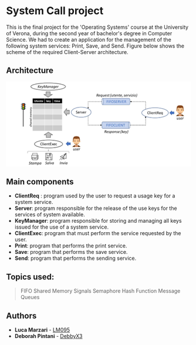 # System Call project
This is the final project for the 'Operating Systems' course at the University of Verona, during the second year of bachelor's degree in Computer Science.
We had to create an application for the management of the following system services: Print, Save, and Send. Figure below shows the scheme of the required Client-Server architecture.

## Architecture
<img align="center" src="client-server.png"> 

## Main components
- **ClientReq** : program used by the user to request a usage key for a system service.
- **Server**: program responsible for the release of the use keys for the services of system available.
- **KeyManager**: program responsible for storing and managing all keys issued for the use of a system service.
- **ClientExec**: program that must perform the service requested by the user.
- **Print**: program that performs the print service.
- **Save**: program that performs the save service.
- **Send**: program that performs the sending service.

## Topics used:
> FIFO
> Shared Memory
> Signals
> Semaphore
> Hash Function
> Message Queues

## Authors

* **Luca Marzari** - [LM095](https://github.com/LM095)
* **Deborah Pintani** - [DebbyX3](https://github.com/DebbyX3)


